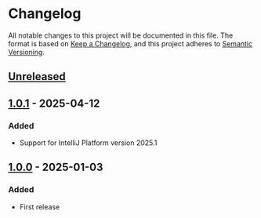 # Changelog

All notable changes to this project will be documented in this file.
The format is based on [Keep a Changelog](https://keepachangelog.com/en/1.0.0/),
and this project adheres to [Semantic Versioning](https://semver.org/).

## [Unreleased]

## [1.0.1] - 2025-04-12

### Added

- Support for IntelliJ Platform version 2025.1

## [1.0.0] - 2025-01-03

### Added

- First release

[Unreleased]: https://github.com/kk-house-777/okoge-progress-bar/compare/v1.0.1...HEAD
[1.0.1]: https://github.com/kk-house-777/okoge-progress-bar/compare/v1.0.0...v1.0.1
[1.0.0]: https://github.com/kk-house-777/okoge-progress-bar/commits/v1.0.0
